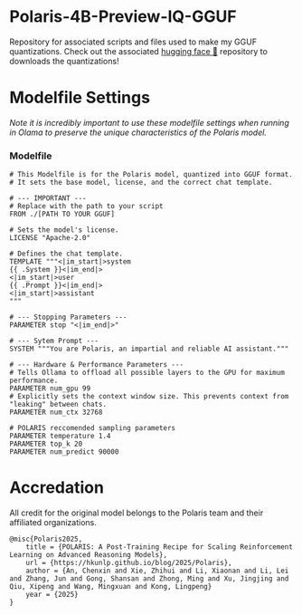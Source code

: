 # Polaris-4B-Preview-IQ-GGUF
Repository for associated scripts and files used to make my GGUF quantizations. Check out the associated [hugging face 🤗](https://huggingface.co/dzur658/Polaris-4B-Preview-IQ-GGUF) repository to downloads the quantizations!

# Modelfile Settings
*Note it is incredibly important to use these modelfile settings when running in Olama to preserve the unique characteristics of the Polaris model.*

### Modelfile
```
# This Modelfile is for the Polaris model, quantized into GGUF format.
# It sets the base model, license, and the correct chat template.

# --- IMPORTANT ---
# Replace with the path to your script
FROM ./[PATH TO YOUR GGUF]

# Sets the model's license.
LICENSE "Apache-2.0"

# Defines the chat template.
TEMPLATE """<|im_start|>system
{{ .System }}<|im_end|>
<|im_start|>user
{{ .Prompt }}<|im_end|>
<|im_start|>assistant
"""

# --- Stopping Parameters ---
PARAMETER stop "<|im_end|>"

# --- Sytem Prompt ---
SYSTEM """You are Polaris, an impartial and reliable AI assistant."""

# --- Hardware & Performance Parameters ---
# Tells Ollama to offload all possible layers to the GPU for maximum performance.
PARAMETER num_gpu 99
# Explicitly sets the context window size. This prevents context from "leaking" between chats.
PARAMETER num_ctx 32768

# POLARIS reccomended sampling parameters
PARAMETER temperature 1.4
PARAMETER top_k 20
PARAMETER num_predict 90000
```

# Accredation
All credit for the original model belongs to the Polaris team and their affiliated organizations.
```
@misc{Polaris2025,
    title = {POLARIS: A Post-Training Recipe for Scaling Reinforcement Learning on Advanced Reasoning Models},
    url = {https://hkunlp.github.io/blog/2025/Polaris},
    author = {An, Chenxin and Xie, Zhihui and Li, Xiaonan and Li, Lei and Zhang, Jun and Gong, Shansan and Zhong, Ming and Xu, Jingjing and Qiu, Xipeng and Wang, Mingxuan and Kong, Lingpeng}
    year = {2025}
}
```
